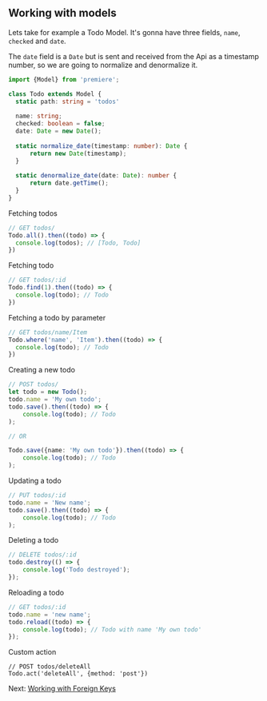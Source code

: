 ## Working with models

Lets take for example a Todo Model. It's gonna have three fields, `name`, `checked` and `date`.

The `date` field is a `Date` but is sent and received from the Api as a timestamp number, so we are going to normalize and denormalize it. 

```typescript
import {Model} from 'premiere';

class Todo extends Model {
  static path: string = 'todos'
  
  name: string; 
  checked: boolean = false;
  date: Date = new Date();
  
  static normalize_date(timestamp: number): Date {
      return new Date(timestamp);
  }
  
  static denormalize_date(date: Date): number {
      return date.getTime();
  }
}
```

Fetching todos

```typescript
// GET todos/
Todo.all().then((todo) => {
  console.log(todos); // [Todo, Todo]
})
```

Fetching todo

```typescript
// GET todos/:id
Todo.find(1).then((todo) => {
  console.log(todo); // Todo
})
```

Fetching a todo by parameter

```typescript
// GET todos/name/Item
Todo.where('name', 'Item').then((todo) => {
  console.log(todo); // Todo
})
```

Creating a new todo

```typescript
// POST todos/
let todo = new Todo();
todo.name = 'My own todo';
todo.save().then((todo) => {
    console.log(todo); // Todo
);

// OR

Todo.save({name: 'My own todo'}).then((todo) => {
    console.log(todo); // Todo
);
```

Updating a todo

```typescript
// PUT todos/:id
todo.name = 'New name';
todo.save().then((todo) => {
    console.log(todo); // Todo
);
```

Deleting a todo

```typescript
// DELETE todos/:id
todo.destroy(() => {
    console.log('Todo destroyed');
});
```

Reloading a todo

```typescript
// GET todos/:id
todo.name = 'new name';
todo.reload((todo) => {
    console.log(todo); // Todo with name 'My own todo'
});
```

Custom action

```typesript
// POST todos/deleteAll 
Todo.act('deleteAll', {method: 'post'})
```

Next: [Working with Foreign Keys](./model-fk)
